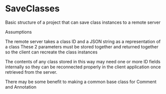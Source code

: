 # SaveClasses
Basic structure of a project that can save class instances to a remote server

Assumptions

The remote server takes a class ID and a JSON string as a representation of a class
These 2 parameters must be stored together and returned together so the client can recreate the class instances

The contents of any class stored in this way may need one or more ID fields internally so they can be reconnected properly
in the client application once retrieved from the server.

There may be some benefit to making a common base class for Comment and Annotation

